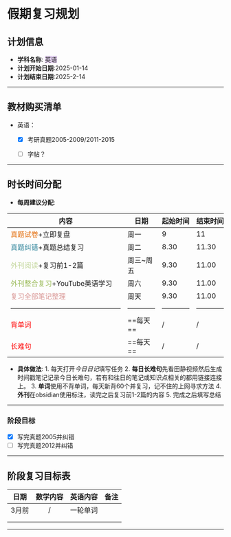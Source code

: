 # 假期复习规划

## 计划信息

- **学科名称**: <span style="background:rgba(136, 49, 204, 0.2)">英语</span>
- **计划开始日期**:2025-01-14
- **计划结束日期**:2025-2-14

---

## 教材购买清单

- 英语：
  - [x] 考研真题2005-2009/2011-2015
  - [ ] 字帖？



---

## 时长时间分配


- **每周建议分配**: 

| 内容                                              | 日期     | 起始时间 | 结束时间  | 时间   |
| ----------------------------------------------- | ------ | ---- | ----- | ---- |
| <font color="#e36c09">真题试卷</font>+立即复盘          | 周一     | 9    | 11    | 2h   |
| <font color="#31859b">真题纠错</font>+真题总结复习        | 周二     | 8.30 | 11.30 | 3h   |
| <font color="#c3d69b">外刊阅读</font>+复习前1-2篇       | 周三~周五  | 9.30 | 11.00 | 1.5h |
| <font color="#9bbb59">外刊整合复习</font>+YouTube英语学习 | 周六     | 9.30 | 11.00 | 1.5h |
| <font color="#d99694">复习全部笔记整理</font>           | 周天     | 9.30 | 11.00 | 1.5h |
| ————————————————                                | ————   | ———— | ————  | ———  |
| <font color="#ff0000">背单词</font>                | ==每天== | /    | /     |      |
| <font color="#ff0000">长难句</font>                | ==每天== | /    | /     |      |


- **具体做法**: 
	   1. 每天打开*今日日记*填写任务 
	   2. **每日长难句**先看田静视频然后生成时间戳笔记记录今日长难句，若有和往日的笔记或知识点相关的都用链接连接上。
	   3. **单词**使用不背单词，每天新背60个并复习，记不住的上网寻求方法
	   4. **外刊**在obsidian使用标注，读完之后复习前1-2篇的内容
	   5. 完成之后填写总结
	  
	   


---


### 阶段目标

- [x] 写完真题2005并纠错
- [ ] 写完真题2012并纠错

---

## 阶段复习目标表

| 日期  | 数学内容               | 英语内容 | 备注  |
| --- | ------------------ | ---- | --- |
| 3月前 | <center>/</center> | 一轮单词 |     |
|     |                    |      |     |
|     |                    |      |     |


---



